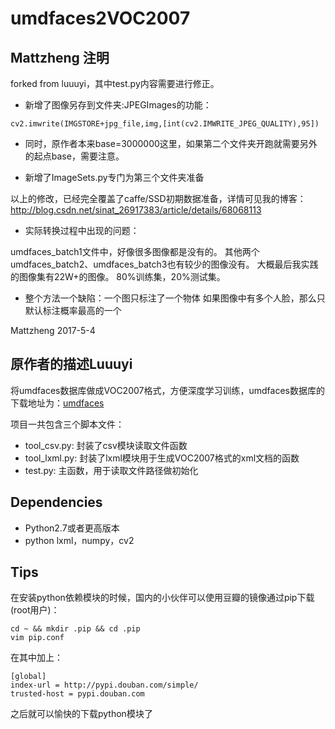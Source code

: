# umdfaces2VOC2007

## Mattzheng 注明

forked from luuuyi，其中test.py内容需要进行修正。

* 新增了图像另存到文件夹:JPEGImages的功能：
```
cv2.imwrite(IMGSTORE+jpg_file,img,[int(cv2.IMWRITE_JPEG_QUALITY),95])
```
* 同时，原作者本来base=3000000这里，如果第二个文件夹开跑就需要另外的起点base，需要注意。

* 新增了ImageSets.py专门为第三个文件夹准备

以上的修改，已经完全覆盖了caffe/SSD初期数据准备，详情可见我的博客：http://blog.csdn.net/sinat_26917383/article/details/68068113

- 实际转换过程中出现的问题：

umdfaces_batch1文件中，好像很多图像都是没有的。
其他两个umdfaces_batch2、umdfaces_batch3也有较少的图像没有。
大概最后我实践的图像集有22W+的图像。
80%训练集，20%测试集。

- 整个方法一个缺陷：一个图只标注了一个物体
如果图像中有多个人脸，那么只默认标注概率最高的一个

Mattzheng 2017-5-4



## 原作者的描述Luuuyi
将umdfaces数据库做成VOC2007格式，方便深度学习训练，umdfaces数据库的下载地址为：[umdfaces](http://www.umdfaces.io/)

项目一共包含三个脚本文件：

* tool_csv.py: 封装了csv模块读取文件函数
* tool_lxml.py: 封装了lxml模块用于生成VOC2007格式的xml文档的函数
* test.py: 主函数，用于读取文件路径做初始化

## Dependencies

* Python2.7或者更高版本
* python lxml，numpy，cv2

## Tips
在安装python依赖模块的时候，国内的小伙伴可以使用豆瓣的镜像通过pip下载(root用户)：
```
cd ~ && mkdir .pip && cd .pip
vim pip.conf
```

在其中加上：
```
[global]
index-url = http://pypi.douban.com/simple/
trusted-host = pypi.douban.com
```

之后就可以愉快的下载python模块了
